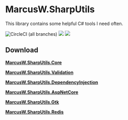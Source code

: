 # MarcusW.SharpUtils

This library contains some helpful C# tools I need often.

![CircleCI (all branches)](https://img.shields.io/circleci/project/github/MarcusWichelmann/MarcusW.SharpUtils.svg)
![](https://img.shields.io/github/release/MarcusWichelmann/MarcusW.SharpUtils.svg)
![](https://img.shields.io/nuget/v/MarcusW.SharpUtils.Core.svg?style=flat)

## Download

[**MarcusW.SharpUtils.Core**](https://www.nuget.org/packages/MarcusW.SharpUtils.Core/)

[**MarcusW.SharpUtils.Validation**](https://www.nuget.org/packages/MarcusW.SharpUtils.Validation/)

[**MarcusW.SharpUtils.DependencyInjection**](https://www.nuget.org/packages/MarcusW.SharpUtils.DependencyInjection/)

[**MarcusW.SharpUtils.AspNetCore**](https://www.nuget.org/packages/MarcusW.SharpUtils.AspNetCore/)

[**MarcusW.SharpUtils.Gtk**](https://www.nuget.org/packages/MarcusW.SharpUtils.Gtk/)

[**MarcusW.SharpUtils.Redis**](https://www.nuget.org/packages/MarcusW.SharpUtils.Redis/)
